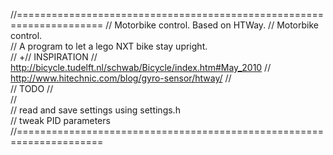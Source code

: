 //===================================================================== 
 // Motorbike control. Based on HTWay. 
 // Motorbike control.  
 // A program to let a lego NXT bike stay upright.  
 // +// INSPIRATION 
 // http://bicycle.tudelft.nl/schwab/Bicycle/index.htm#May_2010 
 // http://www.hitechnic.com/blog/gyro-sensor/htway/ 
 //  
 // TODO 
 //  
 //   
 // read and save settings using settings.h  
 // tweak PID parameters  
 //===================================================================== 